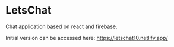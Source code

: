 # LetsChat
Chat application based on react and firebase.

Initial version can be accessed here:
                            https://letschat10.netlify.app/
